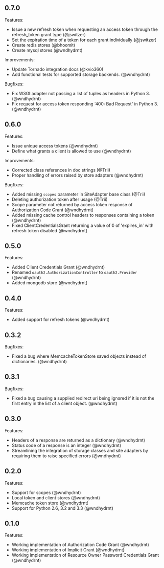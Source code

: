 ## 0.7.0

Features:

  - Issue a new refresh token when requesting an access token through the refresh_token grant type (@jswitzer)
  - Set the expiration time of a token for each grant individually (@jswitzer)
  - Create redis stores (@bhoomit)
  - Create mysql stores (@wndhydrnt)

Improvements:

  - Update Tornado integration docs (@kvio360)
  - Add functional tests for supported storage backends. (@wndhydrnt)

Bugfixes:

  - Fix WSGI adapter not passing a list of tuples as headers in Python 3. (@wndhydrnt)
  - Fix request for access token responding '400: Bad Request' in Python 3. (@wndhydrnt)

## 0.6.0

Features:

  - Issue unique access tokens (@wndhydrnt)
  - Define what grants a client is allowed to use (@wndhydrnt)

Improvements:

  - Corrected class references in doc strings (@Trii)
  - Proper handling of errors raised by store adapters (@wndhydrnt)

Bugfixes:

  - Added missing `scopes` parameter in SiteAdapter base class (@Trii)
  - Deleting authorization token after usage (@Trii)
  - Scope parameter not returned by access token response of Authorization Code Grant (@wndhydrnt)
  - Added missing cache control headers to responses containing a token (@wndhydrnt)
  - Fixed ClientCredentialsGrant returning a value of 0 of 'expires_in' with refresh token disabled (@wndhydrnt)

## 0.5.0

Features:

  - Added Client Credentials Grant (@wndhydrnt)
  - Renamed `oauth2.AuthorizationController` to `oauth2.Provider` (@wndhydrnt)
  - Added mongodb store (@wndhydrnt)

## 0.4.0

Features:

  - Added support for refresh tokens (@wndhydrnt)

## 0.3.2

Bugfixes:

  - Fixed a bug where MemcacheTokenStore saved objects instead of dictionaries. (@wndhydrnt)

## 0.3.1

Bugfixes:

  - Fixed a bug causing a supplied redirect uri being ignored if it is not the first entry in the list of a client object. (@wndhydrnt)

## 0.3.0

Features:

  - Headers of a response are returned as a dictionary (@wndhydrnt)
  - Status code of a response is an integer (@wndhydrnt)
  - Streamlining the integration of storage classes and site adapters by requiring them to raise specified errors (@wndhydrnt)

## 0.2.0

Features:

  - Support for scopes (@wndhydrnt)
  - Local token and client stores (@wndhydrnt)
  - Memcache token store (@wndhydrnt)
  - Support for Python 2.6, 3.2 and 3.3 (@wndhydrnt)

## 0.1.0

Features:

  - Working implementation of Authorization Code Grant (@wndhydrnt)
  - Working implementation of Implicit Grant (@wndhydrnt)
  - Working implementation of Resource Owner Password Credentials Grant (@wndhydrnt)

[@wndhydrnt]: https://github.com/wndhydrnt
[@Trii]: https://github.com/Trii
[@jswitzer]: https://github.com/jswitzer
[@kivo360]: https://github.com/kivo360
[@bhoomit]: https://github.com/bhoomit

